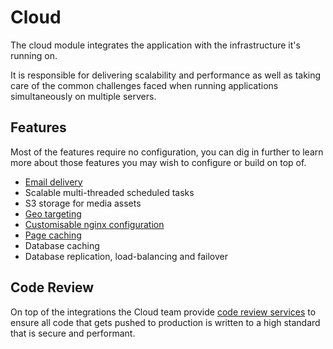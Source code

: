 # Cloud

The cloud module integrates the application with the infrastructure it's running on.

It is responsible for delivering scalability and performance as well as taking care of the common challenges faced when running applications simultaneously on multiple servers.

## Features

Most of the features require no configuration, you can dig in further to learn more about those features you may wish to configure or build on top of.

- [Email delivery](email-delivery.md)
- Scalable multi-threaded scheduled tasks
- S3 storage for media assets
- [Geo targeting](geo-targeting.md)
- [Customisable nginx configuration](nginx-configuration.md)
- [Page caching](page-caching.md)
- Database caching
- Database replication, load-balancing and failover

## Code Review

On top of the integrations the Cloud team provide [code review services](code-review/README.md) to ensure all code that gets pushed to production is written to a high standard that is secure and performant.

